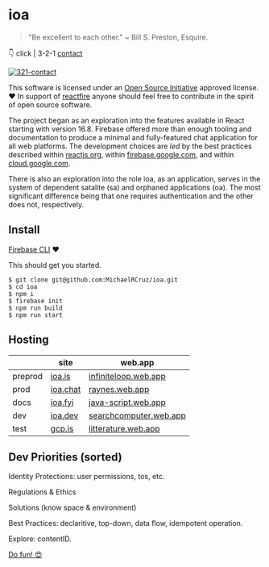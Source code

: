 # **ioa**

> "Be excellent to each other." ~ Bill S. Preston, Esquire.

👇 click | 3-2-1 [contact](https://youtu.be/KNAshOj1Lzk)

[![321-contact](https://img.youtube.com/vi/KNAshOj1Lzk/0.jpg)](https://youtu.be/KNAshOj1Lzk)

This software is licensed under an [Open Source Initiative](https://opensource.org) approved license. ❤️ In support of [reactfire](https://github.com/FirebaseExtended/reactfire) anyone should feel free to contribute in the spirit of open source software.

The project began as an exploration into the features available in React starting with version 16.8. Firebase offered more than enough tooling and documentation to produce a minimal and fully-featured chat application for all web platforms. The development choices are _led_ by the best practices described within [reactjs.org](https://reactjs.org), within [firebase.google.com](https://firebase.google.com), and within [cloud.google.com](https://cloud.google.com).

There is also an exploration into the role ioa, as an application, serves in the system of dependent satalite (sa) and orphaned applications (oa). The most significant difference being that one requires authentication and the other does not, respectively.

## **Install**

[Firebase CLI](https://firebase.google.com/docs/cli) ❤️

This should get you started.

```
$ git clone git@github.com:MichaelRCruz/ioa.git
$ cd ioa
$ npm i
$ firebase init
$ npm run build
$ npm run start
```

## **Hosting**

|         | site                         | web.app                                                    |
| ------- | ---------------------------- | ---------------------------------------------------------- |
| preprod | [ioa.is](https://ioa.is)     | [infiniteloop.web.app](https://infiniteloop.web.app)       |
| prod    | [ioa.chat](https://ioa.chat) | [raynes.web.app](https://raynes.web.app)                   |
| docs    | [ioa.fyi](https://ioa.fyi)   | [java-script.web.app](https://java-script.web.app)         |
| dev     | [ioa.dev](https://ioa.dev)   | [searchcomputer.web.app](https://searchcomputer.web.app)   |
| test    | [gcp.is](https://gcp.is)     | [litterature.web.app](https://litterature.web.app)         |

## **Dev Priorities (sorted)**

Identity Protections: user permissions, tos, etc.

Regulations & Ethics

Solutions (know space & environment)

Best Practices: declaritive, top-down, data flow, idempotent operation.

Explore: contentID.

[Do fun! 😍](https://youtu.be/61m7GBMp1I8)